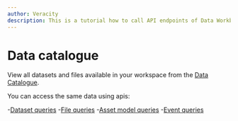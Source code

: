 ```yaml
---
author: Veracity
description: This is a tutorial how to call API endpoints of Data Workbench with sample Python code.
---
```


# Data catalogue

View all datasets and files available in your workspace from the [Data Catalogue](https://developer.veracity.com/docs/section/dataworkbench/datacatalogue).

You can access the same data using apis:

-[Dataset queries](datasetquery.md)
-[File queries](filequery.md)
-[Asset model queries](../mms/assetmodelquery.md)
-[Event queries](../event)
